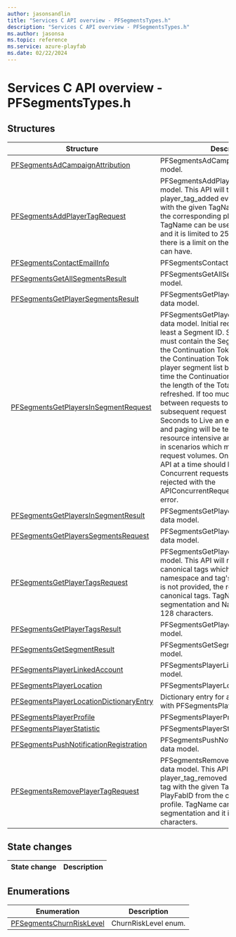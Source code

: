 ```yaml
---
author: jasonsandlin
title: "Services C API overview - PFSegmentsTypes.h"
description: "Services C API overview - PFSegmentsTypes.h"
ms.author: jasonsa
ms.topic: reference
ms.service: azure-playfab
ms.date: 02/22/2024
---
```


# Services C API overview - PFSegmentsTypes.h

  
## Structures  

| Structure | Description |  
| --- | --- |  
| [PFSegmentsAdCampaignAttribution](structs/pfsegmentsadcampaignattribution.md) | PFSegmentsAdCampaignAttribution data model. |  
| [PFSegmentsAddPlayerTagRequest](structs/pfsegmentsaddplayertagrequest.md) | PFSegmentsAddPlayerTagRequest data model. This API will trigger a player_tag_added event and add a tag with the given TagName and PlayFabID to the corresponding player profile. TagName can be used for segmentation and it is limited to 256 characters. Also there is a limit on the number of tags a title can have. |  
| [PFSegmentsContactEmailInfo](structs/pfsegmentscontactemailinfo.md) | PFSegmentsContactEmailInfo data model. |  
| [PFSegmentsGetAllSegmentsResult](structs/pfsegmentsgetallsegmentsresult.md) | PFSegmentsGetAllSegmentsResult data model. |  
| [PFSegmentsGetPlayerSegmentsResult](structs/pfsegmentsgetplayersegmentsresult.md) | PFSegmentsGetPlayerSegmentsResult data model. |  
| [PFSegmentsGetPlayersInSegmentRequest](structs/pfsegmentsgetplayersinsegmentrequest.md) | PFSegmentsGetPlayersInSegmentRequest data model. Initial request must contain at least a Segment ID. Subsequent requests must contain the Segment ID as well as the Continuation Token. Failure to send the Continuation Token will result in a new player segment list being generated. Each time the Continuation Token is passed in the length of the Total Seconds to Live is refreshed. If too much time passes between requests to the point that a subsequent request is past the Total Seconds to Live an error will be returned and paging will be terminated. This API is resource intensive and should not be used in scenarios which might generate high request volumes. Only one request to this API at a time should be made per title. Concurrent requests to the API may be rejected with the APIConcurrentRequestLimitExceeded error. |  
| [PFSegmentsGetPlayersInSegmentResult](structs/pfsegmentsgetplayersinsegmentresult.md) | PFSegmentsGetPlayersInSegmentResult data model. |  
| [PFSegmentsGetPlayersSegmentsRequest](structs/pfsegmentsgetplayerssegmentsrequest.md) | PFSegmentsGetPlayersSegmentsRequest data model. |  
| [PFSegmentsGetPlayerTagsRequest](structs/pfsegmentsgetplayertagsrequest.md) | PFSegmentsGetPlayerTagsRequest data model. This API will return a list of canonical tags which includes both namespace and tag's name. If namespace is not provided, the result is a list of all canonical tags. TagName can be used for segmentation and Namespace is limited to 128 characters. |  
| [PFSegmentsGetPlayerTagsResult](structs/pfsegmentsgetplayertagsresult.md) | PFSegmentsGetPlayerTagsResult data model. |  
| [PFSegmentsGetSegmentResult](structs/pfsegmentsgetsegmentresult.md) | PFSegmentsGetSegmentResult data model. |  
| [PFSegmentsPlayerLinkedAccount](structs/pfsegmentsplayerlinkedaccount.md) | PFSegmentsPlayerLinkedAccount data model. |  
| [PFSegmentsPlayerLocation](structs/pfsegmentsplayerlocation.md) | PFSegmentsPlayerLocation data model. |  
| [PFSegmentsPlayerLocationDictionaryEntry](structs/pfsegmentsplayerlocationdictionaryentry.md) | Dictionary entry for an associative array with PFSegmentsPlayerLocation values. |  
| [PFSegmentsPlayerProfile](structs/pfsegmentsplayerprofile.md) | PFSegmentsPlayerProfile data model. |  
| [PFSegmentsPlayerStatistic](structs/pfsegmentsplayerstatistic.md) | PFSegmentsPlayerStatistic data model. |  
| [PFSegmentsPushNotificationRegistration](structs/pfsegmentspushnotificationregistration.md) | PFSegmentsPushNotificationRegistration data model. |  
| [PFSegmentsRemovePlayerTagRequest](structs/pfsegmentsremoveplayertagrequest.md) | PFSegmentsRemovePlayerTagRequest data model. This API will trigger a player_tag_removed event and remove a tag with the given TagName and PlayFabID from the corresponding player profile. TagName can be used for segmentation and it is limited to 256 characters. |  
  
## State changes  
  
| State change | Description |  
| --- | --- |  
  
## Enumerations  

| Enumeration | Description |  
| --- | --- |  
| [PFSegmentsChurnRiskLevel](enums/pfsegmentschurnrisklevel.md) | ChurnRiskLevel enum.|  
